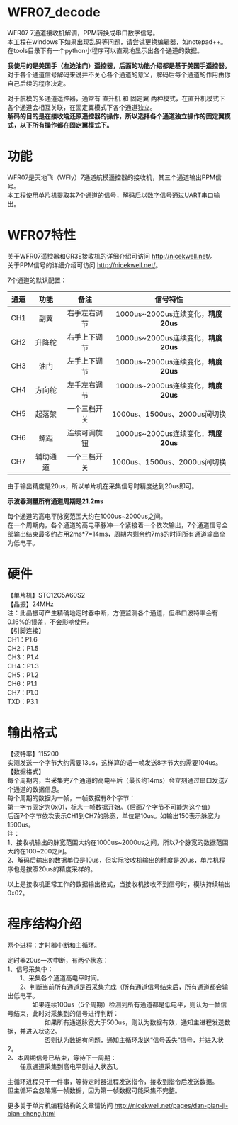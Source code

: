 # WFR07_decode
WFR07 7通道接收机解调，PPM转换成串口数字信号。  
本工程在windows下如果出现乱码等问题，请尝试更换编辑器，如notepad++。  
在tools目录下有一个python小程序可以直观地显示出各个通道的数据。

**我使用的是美国手（左边油门）遥控器，后面的功能介绍都是基于美国手遥控器。**  
对于各个通道信号解码来说并不关心各个通道的意义，解码后每个通道的作用由你自己后续的程序决定。

对于航模的多通道遥控器，通常有 直升机 和 固定翼 两种模式，在直升机模式下各个通道会相互关联，在固定翼模式下各个通道独立。  
**解码的目的是在接收端还原遥控器的操作，所以选择各个通道独立操作的固定翼模式，以下所有操作都在固定翼模式下。**

# 功能
WFR07是天地飞（WFly）7通道航模遥控器的接收机，其三个通道输出PPM信号。  
本工程使用单片机提取其7个通道的信号，解码后以数字信号通过UART串口输出。

# WFR07特性
关于WFR07遥控器和GR3E接收机的详细介绍可访问 <http://nicekwell.net/>。  
关于PPM信号的详细介绍可访问 <http://nicekwell.net/>。

7个通道的默认配置：

通道 | 功能 | 备注 | 信号特性
:-: | :-: | :-: | :-:
CH1 | 副翼 | 右手左右调节 | 1000us~2000us连续变化，**精度20us**
CH2 | 升降舵 | 右手上下调节 | 1000us~2000us连续变化，**精度20us**
CH3 | 油门 | 左手上下调节 | 1000us~2000us连续变化，**精度20us**
CH4 | 方向舵 | 左手左右调节 | 1000us~2000us连续变化，**精度20us**
CH5 | 起落架 | 一个三档开关 | 1000us、1500us、2000us间切换
CH6 | 螺距 | 连续可调旋钮 | 1000us~2000us连续变化，**精度20us**
CH7 | 辅助通道 | 一个三档开关 | 1000us、1500us、2000us间切换

由于输出精度是20us，所以单片机在采集信号时精度达到20us即可。

**示波器测量所有通道周期是21.2ms**

每个通道的高电平脉宽范围大约在1000us~2000us之间。  
在一个周期内，各个通道的高电平脉冲一个紧接着一个依次输出，7个通道信号全部输出结束最多约占用2ms*7=14ms，周期内剩余约7ms的时间所有通道输出全为低电平。

# 硬件
【单片机】STC12C5A60S2  
【晶振】24MHz  
注：此晶振可产生精确地定时器中断，方便监测各个通道，但串口波特率会有0.16%的误差，不会影响使用。  
【引脚连接】  
CH1：P1.6  
CH2：P1.5  
CH3：P1.4  
CH4：P1.3  
CH5：P1.2  
CH6：P1.1  
CH7：P1.0  
TXD：P3.1

# 输出格式
【波特率】115200  
实测发送一个字节大约需要13us，这样算的话一帧发送8字节大约需要104us。  
【数据格式】  
每个周期内，当采集完7个通道的高电平后（最长约14ms）会立刻通过串口发送7个通道的数据信息。  
每个周期的数据为一帧，一帧数据有8个字节：  
第一字节固定为0x01，标志一帧数据开始。（后面7个字节不可能为这个值）  
后面7个字节依次表示CH1到CH7的脉宽，单位是10us。如输出150表示脉宽为1500us。  
注：  
1、接收机输出的脉宽范围大约在1000us~2000us之间，所以7个脉宽的数据范围大约在100~200之间。  
2、解码后输出的数据单位是10us，但实际接收机输出的精度是20us，单片机程序也是按照20us的精度采样的。

以上是接收机正常工作的数据输出格式，当接收机接收不到信号时，模块持续输出0x02。

# 程序结构介绍
两个进程：定时器中断和主循环。

定时器20us一次中断，有两个状态：  
1、信号采集中：  
&emsp;&emsp;1、采集各个通道高电平时间。  
&emsp;&emsp;2、判断当前所有通道是否采集完成（所有通道信号结束后，所有通道都会输出低电平。  
&emsp;&emsp;&emsp;&emsp;如果连续100us（5个周期）检测到所有通道都是低电平，则认为一帧信号结束，此时对采集到的信号进行判断：  
&emsp;&emsp;&emsp;&emsp;&emsp;&emsp;如果所有通道脉宽大于500us，则认为数据有效，通知主进程发送数据，并进入状态2。  
&emsp;&emsp;&emsp;&emsp;&emsp;&emsp;否则认为数据有问题，通知主循环发送“信号丢失”信号，并进入状2。  
2、本周期信号已结束，等待下一周期：  
&emsp;&emsp;任意通道采集到高电平则进入状态1。

主循环进程只干一件事，等待定时器进程发送指令，接收到指令后发送数据。  
但主循环会忽略第一帧数据，因为第一帧数据可能采集不完整。

更多关于单片机编程结构的文章请访问 <http://nicekwell.net/pages/dan-pian-ji-bian-cheng.html>


